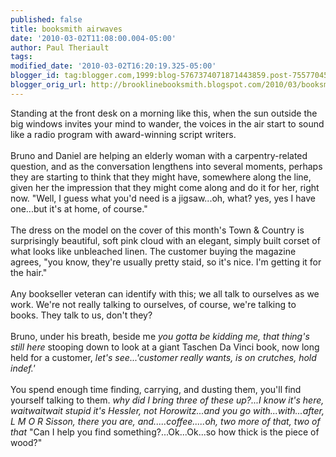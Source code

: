 ```yaml
---
published: false
title: booksmith airwaves
date: '2010-03-02T11:08:00.004-05:00'
author: Paul Theriault
tags: 
modified_date: '2010-03-02T16:20:19.325-05:00'
blogger_id: tag:blogger.com,1999:blog-5767374071871443859.post-7557704564601020259
blogger_orig_url: http://brooklinebooksmith.blogspot.com/2010/03/booksmith-airwaves.html
---
```


Standing at the front desk on a morning like this, when the sun outside the big windows invites your mind to wander, the voices in the air start to sound like a radio program with award-winning script writers. <br /><br />Bruno and Daniel are helping an elderly woman with a carpentry-related question, and as the conversation lengthens into several moments, perhaps they are starting to think that they might have, somewhere along the line, given her the impression that they might come along and do it for her, right now. "Well, I guess what you'd need is a jigsaw...oh, what? yes, yes I have one...but it's at home, of course."<br /><br />The dress on the model on the cover of this month's Town & Country is surprisingly beautiful, soft pink cloud with an elegant, simply built corset of what looks like unbleached linen. The customer buying the magazine agrees, "you know, they're usually pretty staid, so it's nice. I'm getting it for the hair."<br /><br />Any bookseller veteran can identify with this; we all talk to ourselves as we work.  We're not really talking to ourselves, of course, we're talking to books. They talk to us, don't they?<br /><br />Bruno, under his breath, beside me <em>you gotta be kidding me, that thing's still here</em> stooping down to look at a giant Taschen Da Vinci book, now long held for a customer, <em>let's see...'customer really wants, is on crutches, hold indef.' </em><br /><br />You spend enough time finding, carrying, and dusting them, you'll find yourself talking to them. <em>why did I bring three of these up?...I know it's here, waitwaitwait stupid it's Hessler, not Horowitz...and you go with...with...after, L M O R Sisson, there you are, and.....coffee.....oh, two more of that, two of that</em> "Can I help you find something?...Ok...Ok...so how thick is the piece of wood?"